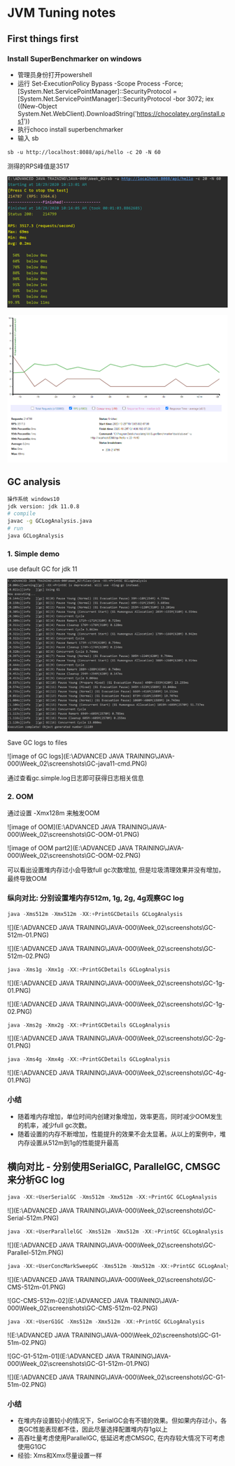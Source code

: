 # JVM Tuning notes

## First things first

### Install SuperBenchmarker on windows

- 管理员身份打开powershell
- 运行
  Set-ExecutionPolicy Bypass -Scope Process -Force; [System.Net.ServicePointManager]::SecurityProtocol = [System.Net.ServicePointManager]::SecurityProtocol -bor 3072; iex ((New-Object System.Net.WebClient).DownloadString('https://chocolatey.org/install.ps1'))
- 执行choco install superbenchmarker
- 输入 sb

```shell
sb -u http://localhost:8088/api/hello -c 20 -N 60
```

测得的RPS峰值是3517

![image of superbenchmarker](screenshots\sb-peak-localhost.PNG)

![image of sb analysis](screenshots\sb-peak-analysis.PNG)

## GC analysis

```sh
操作系统 windows10
jdk version: jdk 11.0.8
# compile
javac -g GCLogAnalysis.java
# run
java GCLogAnalysis
```

### 1. Simple demo

use  default GC for jdk 11

![image of default](screenshots\GC-simple.PNG)

Save GC logs to files

![image of GC logs](E:\ADVANCED JAVA TRAINING\JAVA-000\Week_02\screenshots\GC-java11-cmd.PNG)

通过查看gc.simple.log日志即可获得日志相关信息

### 2. OOM

通过设置 -Xmx128m 来触发OOM

![image of OOM](E:\ADVANCED JAVA TRAINING\JAVA-000\Week_02\screenshots\GC-OOM-01.PNG)

![image of OOM part2](E:\ADVANCED JAVA TRAINING\JAVA-000\Week_02\screenshots\GC-OOM-02.PNG)

可以看出设置堆内存过小会导致full gc次数增加, 但是垃圾清理效果并没有增加，最终导致OOM

### 纵向对比: 分别设置堆内存512m, 1g, 2g, 4g观察GC log

```java
java -Xms512m -Xmx512m -XX:+PrintGCDetails GCLogAnalysis
```

![](E:\ADVANCED JAVA TRAINING\JAVA-000\Week_02\screenshots\GC-512m-01.PNG)

![](E:\ADVANCED JAVA TRAINING\JAVA-000\Week_02\screenshots\GC-512m-02.PNG)

```java
java -Xms1g -Xmx1g -XX:+PrintGCDetails GCLogAnalysis
```

![](E:\ADVANCED JAVA TRAINING\JAVA-000\Week_02\screenshots\GC-1g-01.PNG)

![](E:\ADVANCED JAVA TRAINING\JAVA-000\Week_02\screenshots\GC-1g-02.PNG)

```java
java -Xms2g -Xmx2g -XX:+PrintGCDetails GCLogAnalysis
```

![](E:\ADVANCED JAVA TRAINING\JAVA-000\Week_02\screenshots\GC-2g-01.PNG)

```java
java -Xms4g -Xmx4g -XX:+PrintGCDetails GCLogAnalysis
```

![](E:\ADVANCED JAVA TRAINING\JAVA-000\Week_02\screenshots\GC-4g-01.PNG)

### 小结

- 随着堆内存增加，单位时间内创建对象增加，效率更高，同时减少OOM发生的机率，减少full gc次数。
- 随着设置的内存不断增加，性能提升的效果不会太显著。从以上的案例中，堆内存设置从512m到1g的性能提升最高



## 横向对比 - 分别使用SerialGC, ParallelGC, CMSGC来分析GC log

```java
java -XX:+UserSerialGC -Xms512m -Xmx512m -XX:+PrintGC GCLogAnalysis
```

![](E:\ADVANCED JAVA TRAINING\JAVA-000\Week_02\screenshots\GC-Serial-512m.PNG)

```java
java -XX:+UserParallelGC -Xms512m -Xmx512m -XX:+PrintGC GCLogAnalysis
```

![](E:\ADVANCED JAVA TRAINING\JAVA-000\Week_02\screenshots\GC-Parallel-512m.PNG)

```java
java -XX:+UserConcMarkSweepGC -Xms512m -Xmx512m -XX:+PrintGC GCLogAnalysis
```

![](E:\ADVANCED JAVA TRAINING\JAVA-000\Week_02\screenshots\GC-CMS-512m-01.PNG)

![GC-CMS-512m-02](E:\ADVANCED JAVA TRAINING\JAVA-000\Week_02\screenshots\GC-CMS-512m-02.PNG)

```java
java -XX:+UserG1GC -Xms512m -Xmx512m -XX:+PrintGC GCLogAnalysis
```

!(E:\ADVANCED JAVA TRAINING\JAVA-000\Week_02\screenshots\GC-G1-51m-02.PNG)

![GC-G1-512m-01](E:\ADVANCED JAVA TRAINING\JAVA-000\Week_02\screenshots\GC-G1-512m-01.PNG)

![](E:\ADVANCED JAVA TRAINING\JAVA-000\Week_02\screenshots\GC-G1-51m-02.PNG)

### 小结

- 在堆内存设置较小的情况下，SerialGC会有不错的效果。但如果内存过小，各类GC性能表现都不佳，因此尽量选择配置堆内存1g以上
- 高吞吐量考虑使用ParallelGC, 低延迟考虑CMSGC, 在内存较大情况下可考虑使用G1GC
- 经验: Xms和Xmx尽量设置一样